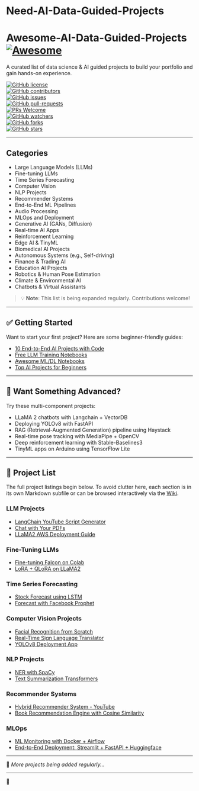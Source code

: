 # Need-AI-Data-Guided-Projects
# Awesome-AI-Data-Guided-Projects [![Awesome](https://awesome.re/badge.svg)](https://awesome.re)

A curated list of data science & AI guided projects to build your portfolio and gain hands-on experience.

[![GitHub license](https://img.shields.io/github/license/Duncan1738/Awesome-AI-Data-Guided-Projects.svg)](https://github.com/Duncan1738/Awesome-AI-Data-Guided-Projects/blob/main/LICENSE)  
[![GitHub contributors](https://img.shields.io/github/contributors/Duncan1738/Awesome-AI-Data-Guided-Projects.svg)](https://github.com/Duncan1738/Awesome-AI-Data-Guided-Projects/graphs/contributors)  
[![GitHub issues](https://img.shields.io/github/issues/Duncan1738/Awesome-AI-Data-Guided-Projects.svg)](https://github.com/Duncan1738/Awesome-AI-Data-Guided-Projects/issues)  
[![GitHub pull-requests](https://img.shields.io/github/issues-pr/Duncan1738/Awesome-AI-Data-Guided-Projects.svg)](https://github.com/Duncan1738/Awesome-AI-Data-Guided-Projects/pulls)  
[![PRs Welcome](https://img.shields.io/badge/PRs-welcome-brightgreen.svg?style=flat-square)](http://makeapullrequest.com)  
[![GitHub watchers](https://img.shields.io/github/watchers/Duncan1738/Awesome-AI-Data-Guided-Projects.svg?style=social&label=Watch)](https://github.com/Duncan1738/Awesome-AI-Data-Guided-Projects/watchers)  
[![GitHub forks](https://img.shields.io/github/forks/Duncan1738/Awesome-AI-Data-Guided-Projects.svg?style=social&label=Fork)](https://github.com/Duncan1738/Awesome-AI-Data-Guided-Projects/network)  
[![GitHub stars](https://img.shields.io/github/stars/Duncan1738/Awesome-AI-Data-Guided-Projects.svg?style=social&label=Star)](https://github.com/Duncan1738/Awesome-AI-Data-Guided-Projects/stargazers)

---

## Categories

- Large Language Models (LLMs)
- Fine-tuning LLMs
- Time Series Forecasting
- Computer Vision
- NLP Projects
- Recommender Systems
- End-to-End ML Pipelines
- Audio Processing
- MLOps and Deployment
- Generative AI (GANs, Diffusion)
- Real-time AI Apps
- Reinforcement Learning
- Edge AI & TinyML
- Biomedical AI Projects
- Autonomous Systems (e.g., Self-driving)
- Finance & Trading AI
- Education AI Projects
- Robotics & Human Pose Estimation
- Climate & Environmental AI
- Chatbots & Virtual Assistants

> 💡 **Note**: This list is being expanded regularly. Contributions welcome!

---

## ✅ Getting Started

Want to start your first project? Here are some beginner-friendly guides:

- [10 End-to-End AI Projects with Code](https://pub.towardsai.net/10-end-to-end-guided-data-science-projects-to-build-your-portfolio-b7b9047fe6c9)
- [Free LLM Training Notebooks](https://levelup.gitconnected.com/14-free-large-language-models-fine-tuning-notebooks-532055717cb7)
- [Awesome ML/DL Notebooks](https://github.com/neomatrix369/awesome-ai-ml-dl/blob/master/notebooks/README.md)
- [Top AI Projects for Beginners](https://github.com/llSourcell/Learn_Machine_Learning_in_3_Months)

---

## 🔭 Want Something Advanced?

Try these multi-component projects:

- LLaMA 2 chatbots with Langchain + VectorDB  
- Deploying YOLOv8 with FastAPI  
- RAG (Retrieval-Augmented Generation) pipeline using Haystack  
- Real-time pose tracking with MediaPipe + OpenCV  
- Deep reinforcement learning with Stable-Baselines3  
- TinyML apps on Arduino using TensorFlow Lite  

---

## 📂 Project List

The full project listings begin below. To avoid clutter here, each section is in its own Markdown subfile or can be browsed interactively via the [Wiki](https://github.com/Duncan1738/Awesome-AI-Data-Guided-Projects/wiki).

### LLM Projects
- [LangChain YouTube Script Generator](https://levelup.gitconnected.com/automating-youtube-script-writing-with-langchain-and-streamlit-a-step-by-step-guide-9786ebaec6be)
- [Chat with Your PDFs](https://levelup.gitconnected.com/building-a-pdf-chat-app-using-langchain-openai-api-streamlit-3d95c27bda0)
- [LLaMA2 AWS Deployment Guide](https://www.youtube.com/watch?v=rQq1m2aJ_fk)

### Fine-Tuning LLMs
- [Fine-tuning Falcon on Colab](https://colab.research.google.com/github/ashishpatel26/LLM-Finetuning/blob/main/6.Finetune%20Falcon-7b%20with%20BNB%20Self%20Supervised%20Training.ipynb)
- [LoRA + QLoRA on LLaMA2](https://colab.research.google.com/github/ashishpatel26/LLM-Finetuning/blob/main/7.FineTune_LLAMA2_with_QLORA.ipynb)

### Time Series Forecasting
- [Stock Forecast using LSTM](https://www.youtube.com/watch?v=H6du_pfuznE)
- [Forecast with Facebook Prophet](https://www.youtube.com/watch?v=KvLG1uTC-KU)

### Computer Vision Projects
- [Facial Recognition from Scratch](https://youtu.be/bK_k7eebGgc)
- [Real-Time Sign Language Translator](https://youtu.be/ZTSRZt04JkY)
- [YOLOv8 Deployment App](https://github.com/ultralytics/ultralytics)

### NLP Projects
- [NER with SpaCy](https://www.geeksforgeeks.org/named-entity-recognition-ner-using-spacy/)
- [Text Summarization Transformers](https://medium.com/@govindarajpriyanthan/text-summarization-with-hugging-face-transformers-2e9abf29c52f)

### Recommender Systems
- [Hybrid Recommender System - YouTube](https://www.youtube.com/watch?v=zv7Q1Hh1uG8)
- [Book Recommendation Engine with Cosine Similarity](https://towardsdatascience.com/building-a-book-recommender-system-using-cosine-similarity-dc5188ff8742)

### MLOps
- [ML Monitoring with Docker + Airflow](https://www.projectpro.io/project-use-case/ml-model-monitoring-using-apache-airflow-and-docker)
- [End-to-End Deployment: Streamlit + FastAPI + Huggingface](https://github.com/Jcharis/streamlit-fastapi-huggingface)

---

🔁 _More projects being added regularly..._

---

👋 
